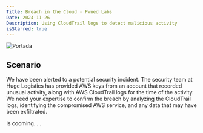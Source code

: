 ```yaml
---
Title: Breach in the Cloud - Pwned Labs  
Date: 2024-11-26  
Description: Using CloudTrail logs to detect malicious activity  
isStarred: true
---
```


![Portada](https://external-content.duckduckgo.com/iu/?u=https%3A%2F%2Fmiro.medium.com%2Fv2%2Fresize%3Afit%3A800%2F1*6DWtEQYyBrCGoKERCGuRMQ.jpeg&f=1&nofb=1&ipt=3b49538be2587f049778acc444dc5082bbf114485adc5b0e6116fcc78917e111&ipo=images) 

## Scenario

We have been alerted to a potential security incident. The security team at Huge Logistics has provided AWS keys from an account that recorded unusual activity, along with AWS CloudTrail logs for the time of the activity. We need your expertise to confirm the breach by analyzing the CloudTrail logs, identifying the compromised AWS service, and any data that may have been exfiltrated.

<!-- ## Real-World Context

Analyzing AWS CloudTrail logs is a standard practice for detecting suspicious activity within an AWS account. Attackers often target S3 buckets due to the valuable data they can contain.

---

## Tutorial  

### Confirming the Breach via CloudTrail Log Analysis  

To begin, download the CloudTrail logs `INCIDENT-3252.zip` from the `case-files` channel in the Pwned Labs Discord.  

![image](1.png)  

With the case file downloaded, let’s start the investigation.  
First, unzip the file using the following commands. If you don’t have `unzip` installed, you can install it with:  

```bash
sudo apt install unzip
unzip INCIDENT-3252.zip -d INCIDENT-3252
cd INCIDENT-3252
```  

Opening the file in a text editor like Nano or Vim reveals that the JSON files are not formatted:  
![image](2.png)  
This makes them harder to read. To format the files, we can use `jq`—a command-line JSON processor to parse and structure data. Install it with:  

```bash
sudo apt install jq
```  

Then, run the following command in the directory containing the JSON files:  

```bash
for file in *.json; do jq . "$file" > "$file.tmp" && mv "$file.tmp" "$file"; done
```  

Opening the file in Nano now shows the data in a much more readable format:  
![image](3.png)  

Let’s check which AWS principals (IAM Users or Roles) have been generating activity in the captured logs:  

```bash
grep -r userName | sort -u
```  

![image](4.png)  

This reveals a suspicious username, `temp-user`, which doesn’t match the internal naming convention for created accounts. Let’s start there.  

![image](5.png)  

Noticing that the CloudTrail logs include timestamps in the file names and are ordered chronologically, we begin with the earliest timestamp, `T2035`. Suspecting involvement of the `temp-user` account, we search the file using `temp-user` as the keyword:  

```bash
grep -h -A 10 temp-user 107513503799_CloudTrail_us-east-1_20230826T2035Z_PjmwM7E4hZ6897Aq.json
```  

![image](6.png)  

This reveals that an IAM user named `temp-user` with the globally unique Amazon Resource Name (ARN) `arn:aws:iam::107513503799:user/temp-user` from AWS account `107513503799` issued the CLI command `aws sts get-caller-identity` at `2023-08-26T20:29:37Z`.  

The `GetCallerIdentity` command in AWS is part of the Security Token Service (STS) and allows users to retrieve details about the IAM identity whose credentials were used to make the API request.  
It’s akin to the `whoami` command for Windows and Linux. This command returns the globally unique ARN and, if applicable, the ARN of the assumed IAM Role. While it’s a commonly used command, malicious actors often use it to identify the principal (IAM User or Role) associated with compromised credentials as part of their reconnaissance.  

The request originated from IP address `84.32.71.19`. A lookup of the IP reveals that the request originated in Chicago, a city where Huge Logistics has no technical presence. This could be a potential indicator of compromise (IoC). Let’s dig deeper:  

```bash
curl ipinfo.io/84.32.71.19
```  

![image](7.png)  

Turning our attention to the next file, a quick look shows that the `temp-user` attempted to list the contents of a bucket named `emergency-data-recovery`, but failed.  

![image](8.png)  

```bash
grep errorMessage 107513503799_CloudTrail_us-east-1_20230826T2050Z_iUtQqYPskB20yZqT.json
```  

![image](9.png)  

Although noisy, malicious actors may attempt to brute force permissions granted to their IAM user or role.  
Several tools, like `aws-enumerator` and `pacu`, are available for brute-forcing IAM permissions.  

We discovered that `temp-user` generated **450 Access Denied messages** in the next log file:  

```bash
grep errorMessage 107513503799_CloudTrail_us-east-1_20230826T2050Z_iUtQqYPskB20yZqT.json | wc -l
```  

![image](10.png)  

Analyzing the next log file, we found that the attacker successfully assumed a role named `AdminRole`.  
The `AssumeRole` operation in AWS, part of STS, allows an AWS identity to assume a different privilege context for a limited period, potentially granting access to resources the original principal wouldn’t have access to.  

```bash
grep -A 20 temp-user 107513503799_CloudTrail_us-east-1_20230826T2100Z_APB7fBUnHmiWjHtg.json
```  

![image](11.png)  

Further examination shows that the attacker used `aws sts get-caller-identity` again to verify their new execution context:  

```bash
grep -A 20 AdminRole 107513503799_CloudTrail_us-east-1_20230826T2105Z_fpp78PgremAcrW5c.json
```  

![image](12.png)  

Given their earlier interest in the `emergency-data-recovery` S3 bucket, the attacker made another attempt to list and retrieve its contents:  

```bash
grep eventName 107513503799_CloudTrail_us-east-1_20230826T2120Z_UCUhsJa0zoFY3ZO0.json
```  

![image](13.png)  
![image](14.png)  

The file `emergency.txt` was downloaded!  

---

## Referencias

- [Laboratorio en Pwed Labs](https://pwnedlabs.io/labs/breach-in-the-cloud)
- [Link 1](https://vikas-singh.notion.site/AWS-CloudTrail-Forensics-A-SIEM-Case-Study-c88ea9f7a66e4d038500dcfe28e5e53d)
- [Link 2](https://docs.aws.amazon.com/awscloudtrail/latest/userguide/cloudtrail-log-file-examples.html)
- [Link 3](https://github.com/nagwww/s3-leaks) -->

Is cooming. . . 